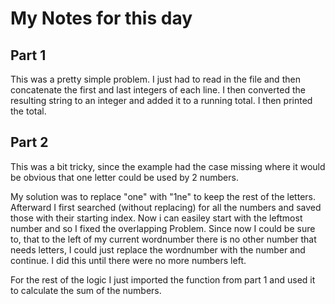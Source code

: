 # My Notes for this day

## Part 1
This was a pretty simple problem. I just had to read in the file and then concatenate the first and last integers of each line. I then converted the resulting string to an integer and added it to a running total. I then printed the total.

## Part 2
This was a bit tricky, since the example had the case missing where it would be obvious that one letter could be used by 2 numbers.

My solution was to replace "one" with "1ne" to keep the rest of the letters. Afterward I first searched (without replacing) for all the numbers and saved those with their starting index. Now i can easiley start with the leftmost number and so I fixed the overlapping Problem. Since now I could be sure to, that to the left of my current wordnumber there is no other number that needs letters, I could just replace the wordnumber with the number and continue. I did this until there were no more numbers left.

For the rest of the logic I just imported the function from part 1 and used it to calculate the sum of the numbers.